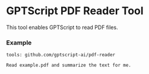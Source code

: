 # GPTScript PDF Reader Tool

This tool enables GPTScript to read PDF files.

### Example

```
tools: github.com/gptscript-ai/pdf-reader

Read example.pdf and summarize the text for me.
```
